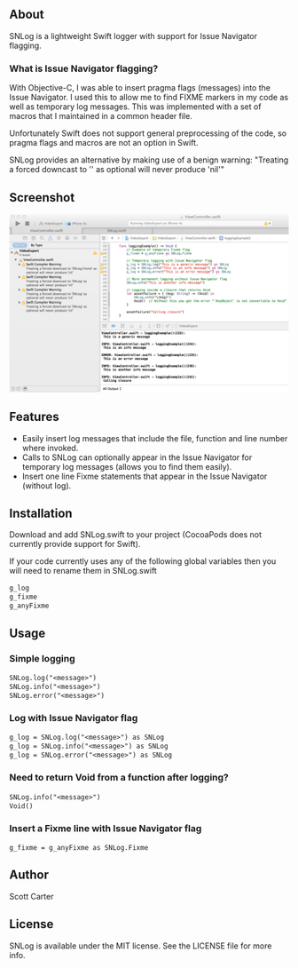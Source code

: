 
## About

SNLog is a lightweight Swift logger with support for Issue Navigator flagging.

### What is Issue Navigator flagging?

With Objective-C, I was able to insert pragma flags (messages) into the Issue Navigator.   I used this to 
allow me to find FIXME markers in my code as well as temporary log messages.  This was implemented with 
a set of macros that I maintained in a common header file.   

Unfortunately Swift does not support general preprocessing of the code, so pragma flags and macros are not an option
in Swift.

SNLog provides an alternative by making use of a benign warning:
"Treating a forced downcast to '<custom class>' as optional will never produce 'nil'"

## Screenshot

![example1 img](SNLog_screenshot_1.png?raw=true)


## Features

* Easily insert log messages that include the file, function and line number where invoked.
* Calls to SNLog can optionally appear in the Issue Navigator for temporary log messages (allows you to find them easily).
* Insert one line Fixme statements that appear in the Issue Navigator (without log).


## Installation

Download and add SNLog.swift to your project (CocoaPods does not currently provide support for Swift).

If your code currently uses any of the following global variables then you will need to rename them in SNLog.swift

```
g_log
g_fixme
g_anyFixme
```

## Usage

### Simple logging

```
SNLog.log("<message>")
SNLog.info("<message>")
SNLog.error("<message>")
```

### Log with Issue Navigator flag

```
g_log = SNLog.log("<message>") as SNLog
g_log = SNLog.info("<message>") as SNLog
g_log = SNLog.error("<message>") as SNLog
```

### Need to return Void from a function after logging?

```
SNLog.info("<message>")
Void()
```

### Insert a Fixme line with Issue Navigator flag

```
g_fixme = g_anyFixme as SNLog.Fixme
```

## Author

Scott Carter

## License

SNLog is available under the MIT license. See the LICENSE file for more info.

